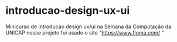 # introducao-design-ux-ui
 Minicurso de introducao design ux/ui na Semana da Computação da UNICAP
 nesse projeto foi usado o site "https://www.figma.com/
 "
